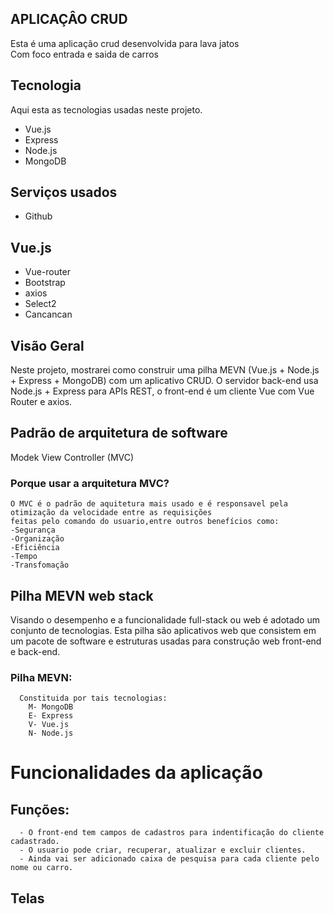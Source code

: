 


## APLICAÇÂO CRUD
Esta é uma aplicação crud desenvolvida para lava jatos  
Com foco entrada e saida de carros 


## Tecnologia  

Aqui esta as tecnologias usadas neste projeto.

* Vue.js
* Express
* Node.js
* MongoDB

## Serviços usados 

* Github


## Vue.js

* Vue-router
* Bootstrap
* axios
* Select2
* Cancancan

## Visão Geral
  Neste projeto, mostrarei como construir uma pilha MEVN (Vue.js + Node.js + Express + MongoDB) com um aplicativo CRUD. 
  O servidor back-end usa Node.js + Express para APIs REST, o front-end é um cliente Vue com Vue Router e axios.
  
## Padrão de arquitetura de software
  Modek View Controller (MVC)
  
  ### Porque usar a arquitetura MVC?
    O MVC é o padrão de aquitetura mais usado e é responsavel pela otimização da velocidade entre as requisições
    feitas pelo comando do usuario,entre outros benefícios como:
    -Segurança
    -Organização
    -Eficiência
    -Tempo
    -Transfomação
    
 ## Pilha MEVN web stack
  Visando o desempenho e a funcionalidade full-stack ou web é adotado um conjunto de tecnologias.
  Esta pilha são aplicativos web que consistem em um pacote de software e estruturas usadas para 
  construção web front-end e back-end.
  
  ### Pilha MEVN:
      Constituida por tais tecnologias:
        M- MongoDB
        E- Express
        V- Vue.js
        N- Node.js
        
  # Funcionalidades da aplicação
  
   ## Funções:
      - O front-end tem campos de cadastros para indentificação do cliente cadastrado.
      - O usuario pode criar, recuperar, atualizar e excluir clientes.
      - Ainda vai ser adicionado caixa de pesquisa para cada cliente pelo nome ou carro.
      
   ## Telas
      
  
      
